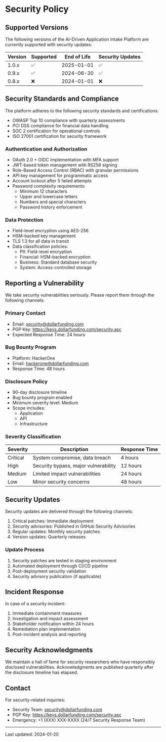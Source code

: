 # Security Policy

## Supported Versions

The following versions of the AI-Driven Application Intake Platform are currently supported with security updates:

| Version | Supported | End of Life | Security Updates |
|---------|-----------|-------------|------------------|
| 1.0.x   | ✅        | 2025-01-01  | ✅               |
| 0.9.x   | ✅        | 2024-06-30  | ✅               |
| 0.8.x   | ❌        | 2024-01-01  | ❌               |

## Security Standards and Compliance

The platform adheres to the following security standards and certifications:

- OWASP Top 10 compliance with quarterly assessments
- PCI DSS compliance for financial data handling
- SOC 2 certification for operational controls
- ISO 27001 certification for security framework

### Authentication and Authorization

- OAuth 2.0 + OIDC implementation with MFA support
- JWT-based token management with RS256 signing
- Role-Based Access Control (RBAC) with granular permissions
- API key management for programmatic access
- Account lockout after 5 failed attempts
- Password complexity requirements:
  - Minimum 12 characters
  - Upper and lowercase letters
  - Numbers and special characters
  - Password history enforcement

### Data Protection

- Field-level encryption using AES-256
- HSM-backed key management
- TLS 1.3 for all data in transit
- Data classification policies:
  - PII: Field-level encryption
  - Financial: HSM-backed encryption
  - Business: Standard database security
  - System: Access-controlled storage

## Reporting a Vulnerability

We take security vulnerabilities seriously. Please report them through the following channels:

### Primary Contact
- Email: security@dollarfunding.com
- PGP Key: https://keys.dollarfunding.com/security.asc
- Expected Response Time: 24 hours

### Bug Bounty Program
- Platform: HackerOne
- Email: hackerone@dollarfunding.com
- Response Time: 48 hours

### Disclosure Policy

- 90-day disclosure timeline
- Bug bounty program enabled
- Minimum severity level: Medium
- Scope includes:
  - Application
  - API
  - Infrastructure

### Severity Classification

| Severity | Description | Response Time |
|----------|-------------|---------------|
| Critical | System compromise, data breach | 4 hours |
| High     | Security bypass, major vulnerability | 12 hours |
| Medium   | Limited impact vulnerabilities | 24 hours |
| Low      | Minor security concerns | 48 hours |

## Security Updates

Security updates are delivered through the following channels:

1. Critical patches: Immediate deployment
2. Security advisories: Published in GitHub Security Advisories
3. Regular updates: Monthly security patches
4. Version updates: Quarterly releases

### Update Process

1. Security patches are tested in staging environment
2. Automated deployment through CI/CD pipeline
3. Post-deployment security validation
4. Security advisory publication (if applicable)

## Incident Response

In case of a security incident:

1. Immediate containment measures
2. Investigation and impact assessment
3. Stakeholder notification within 24 hours
4. Remediation plan implementation
5. Post-incident analysis and reporting

## Security Acknowledgments

We maintain a hall of fame for security researchers who have responsibly disclosed vulnerabilities. Acknowledgments are published quarterly after the disclosure timeline has elapsed.

## Contact

For security-related inquiries:
- Security Team: security@dollarfunding.com
- PGP Key: https://keys.dollarfunding.com/security.asc
- Emergency: +1 (XXX) XXX-XXXX (24/7 Security Response Team)

---

Last updated: 2024-01-20